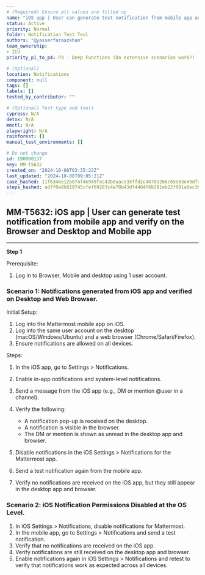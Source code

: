 ```yaml
---
# (Required) Ensure all values are filled up
name: "iOS app | User can generate test notification from mobile app and verify on the Browser and Desktop and Mobile app"
status: Active
priority: Normal
folder: Notification Test Tool
authors: "@yasserfaraazkhan"
team_ownership: 
- ICU
priority_p1_to_p4: P3 - Deep Functions (Do extensive scenarios work?)

# (Optional)
location: Notifications
component: null
tags: []
labels: []
tested_by_contributor: ""

# (Optional) Test type and tools
cypress: N/A
detox: N/A
mmctl: N/A
playwright: N/A
rainforest: []
manual_test_environments: []

# Do not change
id: 190000137
key: MM-T5632
created_on: "2024-10-08T03:35:22Z"
last_updated: "2024-10-08T09:05:21Z"
case_hashed: 11f6346e12b874f4e949fec42b0aace35ffd2c4b78a266c65e03e49dfa613ecb7e79ea650b813aaac731648a80e422e9
steps_hashed: ad7f0a8b819745cfef69283c4e78b43df4404f6b391eb22f601a6ec302abc6ebc1a49bd8fb026736d7fbe2fe3ed07575
---
```


<!-- (Auto-generated) Based on frontmatter's "key" and "name" -->

## MM-T5632: iOS app | User can generate test notification from mobile app and verify on the Browser and Desktop and Mobile app

---

**Step 1**

Prerequisite:

1. Log in to Browser, Mobile and desktop using 1 user account.

### Scenario 1: Notifications generated from iOS app and verified on Desktop and Web Browser.

Initial Setup:

1. Log into the Mattermost mobile app on iOS.
2. Log into the same user account on the desktop (macOS/Windows/Ubuntu) and a web browser (Chrome/Safari/Firefox).
3. Ensure notifications are allowed on all devices.

Steps:

1. In the iOS app, go to Settings > Notifications.

2. Enable in-app notifications and system-level notifications.

3. Send a message from the iOS app (e.g., DM or mention @user in a channel).

4. Verify the following:

   - A notification pop-up is received on the desktop.
   - A notification is visible in the browser.
   - The DM or mention is shown as unread in the desktop app and browser.

5. Disable notifications in the iOS Settings > Notifications for the Mattermost app.

6. Send a test notification again from the mobile app.

7. Verify no notifications are received on the iOS app, but they still appear in the desktop app and browser.

### Scenario 2: iOS Notification Permissions Disabled at the OS Level.

1. In iOS Settings > Notifications, disable notifications for Mattermost.
2. In the mobile app, go to Settings > Notifications and send a test notification.
3. Verify that no notifications are received on the iOS app.
4. Verify notifications are still received on the desktop app and browser.
5. Enable notifications again in iOS Settings > Notifications and retest to verify that notifications work as expected across all devices.
